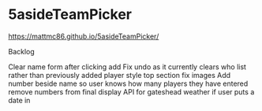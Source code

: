 # 5asideTeamPicker

https://mattmc86.github.io/5asideTeamPicker/


Backlog

Clear name form after clicking add
Fix undo as it currently clears who list rather than previously added player
style top section
fix images
Add number beside name so user knows how many players they have entered
remove numbers from final display
API for gateshead weather if user puts a date in